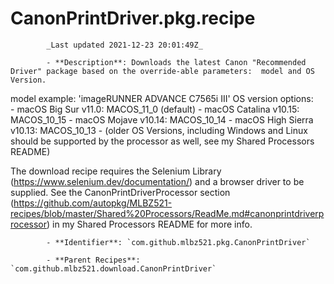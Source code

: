 # CanonPrintDriver.pkg.recipe

            _Last updated 2021-12-23 20:01:49Z_

            - **Description**: Downloads the latest Canon "Recommended Driver" package based on the override-able parameters:  model and OS Version.

model example:  'imageRUNNER ADVANCE C7565i III'
OS version options:  
	- macOS Big Sur v11.0:  MACOS_11_0 (default)
	- macOS Catalina v10.15:  MACOS_10_15
	- macOS Mojave v10.14:  MACOS_10_14
	- macOS High Sierra v10.13:  MACOS_10_13
	- (older OS Versions, including Windows and Linux should be supported by the processor as well, see my Shared Processors README)

The download recipe requires the Selenium Library (https://www.selenium.dev/documentation/) and a browser driver to be supplied.  See the CanonPrintDriverProcessor section (https://github.com/autopkg/MLBZ521-recipes/blob/master/Shared%20Processors/ReadMe.md#canonprintdriverprocessor) in my Shared Processors README for more info.


            - **Identifier**: `com.github.mlbz521.pkg.CanonPrintDriver`

            - **Parent Recipes**: `com.github.mlbz521.download.CanonPrintDriver`
